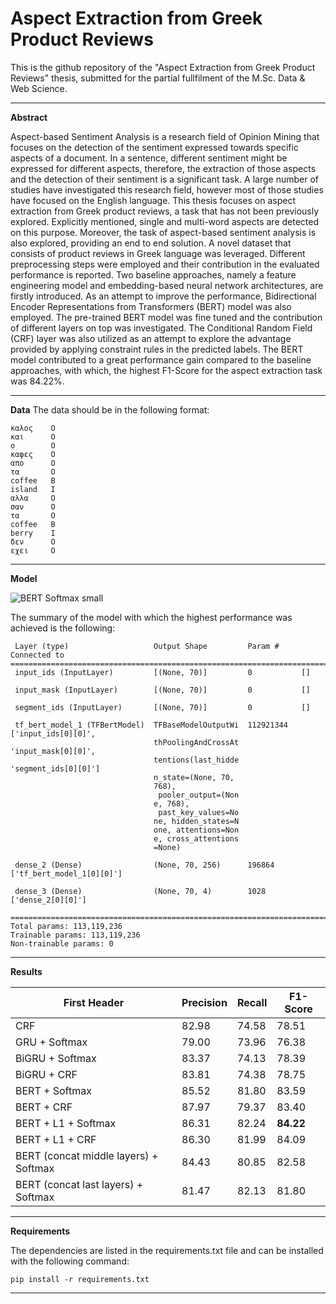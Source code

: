 # Aspect Extraction from Greek Product Reviews

This is the github repository of the "Aspect Extraction from Greek Product Reviews" thesis, submitted for the partial fullfilment of the M.Sc. Data & Web Science.

----------------------------------------------------
**Abstract**

Aspect-based Sentiment Analysis is a research field of Opinion Mining that focuses on the detection of the sentiment expressed towards specific aspects of a document. In a sentence, different sentiment might be expressed for different aspects, therefore, the extraction of those aspects and the detection of their sentiment is a significant task. A large number of studies have investigated this research field, however most of those studies have focused on the English language. This thesis focuses on aspect extraction from Greek product reviews, a task that has not been previously explored. Explicitly mentioned, single and multi-word aspects are detected on this purpose. Moreover, the task of aspect-based sentiment analysis is also explored, providing an end to end solution. A novel dataset that consists of product reviews in Greek language was leveraged. Different preprocessing steps were employed and their contribution in the evaluated performance is reported. Two baseline approaches, namely a feature engineering model and embedding-based neural network architectures, are firstly introduced. As an attempt to improve the performance, Bidirectional Encoder Representations from Transformers (BERT) model was also employed. The pre-trained BERT model was fine tuned and the contribution of different layers on top was investigated. The Conditional Random Field (CRF) layer was also utilized as an attempt to explore the advantage provided by applying constraint rules in the predicted labels. The BERT model contributed to a great performance gain compared to the baseline approaches, with which, the highest F1-Score for the aspect extraction task was 84.22\%.

----------------------------------------------------
**Data**
The data should be in the following format:

```
καλος    O 
και      O
ο        O
καφες    O
απο      O
τα       O
coffee   B
island   I
αλλα     O
σαν      O 
τα       O
coffee   B
berry    I
δεν      O
εχει     O

```

----------------------------------------------------
**Model**

![BERT Softmax small](https://user-images.githubusercontent.com/33041542/171822136-916b88f8-6f08-4cf1-b80f-6281964462f7.jpg)


The summary of the model with which the highest performance was achieved is the following:
```
 Layer (type)                   Output Shape         Param #     Connected to                     
==================================================================================================
 input_ids (InputLayer)         [(None, 70)]         0           []                               
                                                                                                  
 input_mask (InputLayer)        [(None, 70)]         0           []                               
                                                                                                  
 segment_ids (InputLayer)       [(None, 70)]         0           []                               
                                                                                                  
 tf_bert_model_1 (TFBertModel)  TFBaseModelOutputWi  112921344   ['input_ids[0][0]',              
                                thPoolingAndCrossAt               'input_mask[0][0]',             
                                tentions(last_hidde               'segment_ids[0][0]']            
                                n_state=(None, 70,                                                
                                768),                                                             
                                 pooler_output=(Non                                               
                                e, 768),                                                          
                                 past_key_values=No                                               
                                ne, hidden_states=N                                               
                                one, attentions=Non                                               
                                e, cross_attentions                                               
                                =None)                                                            
                                                                                                  
 dense_2 (Dense)                (None, 70, 256)      196864      ['tf_bert_model_1[0][0]']        
                                                                                                  
 dense_3 (Dense)                (None, 70, 4)        1028        ['dense_2[0][0]']                
                                                                                                  
==================================================================================================
Total params: 113,119,236
Trainable params: 113,119,236
Non-trainable params: 0
```

----------------------------------------------------
**Results**

| First Header                          | Precision     | Recall        | F1-Score      |
| ------------------------------------- | ------------- | ------------- | ------------- |
| CRF                                   | 82.98         | 74.58         | 78.51         |
| GRU + Softmax                         | 79.00         | 73.96         | 76.38         |
| BiGRU + Softmax                       | 83.37         | 74.13         | 78.39         |
| BiGRU + CRF                           | 83.81         | 74.38         | 78.75         |
| BERT + Softmax                        | 85.52         | 81.80         | 83.59         |
| BERT + CRF                            | 87.97         | 79.37         | 83.40         |
| BERT + L1 + Softmax                   | 86.31         | 82.24         | **84.22**     |
| BERT + L1 + CRF                       | 86.30         | 81.99         | 84.09         |
| BERT (concat middle layers) + Softmax | 84.43         | 80.85         | 82.58         |
| BERT (concat last layers) + Softmax   | 81.47         | 82.13         | 81.80         |


----------------------------------------------------
**Requirements**

The dependencies are listed in the requirements.txt file and can be installed with the following command:
```
pip install -r requirements.txt
```
----------------------------------------------------
